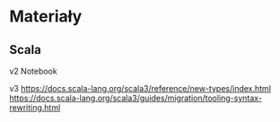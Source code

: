 # Materiały 

## Scala

v2 
Notebook

v3
https://docs.scala-lang.org/scala3/reference/new-types/index.html
https://docs.scala-lang.org/scala3/guides/migration/tooling-syntax-rewriting.html
